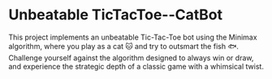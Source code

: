 # Unbeatable TicTacToe--CatBot
 This project implements an unbeatable Tic-Tac-Toe bot using the Minimax algorithm, where you play as a cat 🐱 and try to outsmart the fish 🐟. Challenge yourself against the algorithm designed to always win or draw, and experience the strategic depth of a classic game with a whimsical twist.
